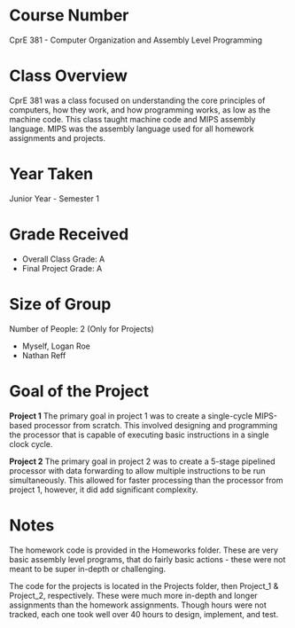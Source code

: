 # Course Number
CprE 381 - Computer Organization and Assembly Level Programming

# Class Overview
CprE 381 was a class focused on understanding the core principles of computers, how they work, and how programming works, as low as the machine code. This class taught machine code and MIPS assembly language. MIPS was the assembly language used for all homework assignments and projects.

# Year Taken
Junior Year - Semester 1

# Grade Received
* Overall Class Grade: A
* Final Project Grade: A

# Size of Group
Number of People: 2 (Only for Projects)
* Myself, Logan Roe
* Nathan Reff

# Goal of the Project
**Project 1**
The primary goal in project 1 was to create a single-cycle MIPS-based processor from scratch. This involved designing and programming the processor that is capable of executing basic instructions in a single clock cycle.

**Project 2**
The primary goal in project 2 was to create a 5-stage pipelined processor with data forwarding to allow multiple instructions to be run simultaneously. This allowed for faster processing than the processor from project 1, however, it did add significant complexity.

# Notes
The homework code is provided in the Homeworks folder. These are very basic assembly level programs, that do fairly basic actions - these were not meant to be super in-depth or challenging.

The code for the projects is located in the Projects folder, then Project_1 & Project_2, respectively. These were much more in-depth and longer assignments than the homework assignments. Though hours were not tracked, each one took well over 40 hours to design, implement, and test.
